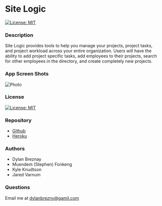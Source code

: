 # Site Logic
  
  [![License: MIT](https://img.shields.io/badge/License-MIT-yellow.svg)](https://opensource.org/licenses/MIT)
  
  ### Description

  Site Logic provides tools to help you manage your projects, project tasks, and project workload across your entire organization.  Users will have the ability to add project specific tasks, add employees to their projects, search for other employees in the directory, and create completely new projects.  
  

  ### App Screen Shots

  ![Photo]()   
  

  ### License

  [![License: MIT](https://img.shields.io/badge/License-MIT-yellow.svg)](https://opensource.org/licenses/MIT)

  ### Repository

  - [Github](InsertGitHubLinkHere)
  - [Heroku](InsertHerokuLinkHere)

  ### Authors
  * Dylan Breznay
  * Muendem (Stephen) Fonkeng
  * Kyle Knudtson
  * Jared Varnum


  ### Questions

   Email me at dylanbrezny@gamil.com